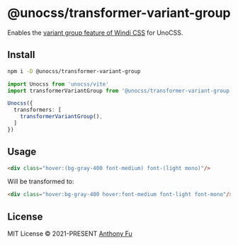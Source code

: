 # @unocss/transformer-variant-group

Enables the [variant group feature of Windi CSS](https://windicss.org/features/variant-groups.html) for UnoCSS.

## Install

```bash
npm i -D @unocss/transformer-variant-group
```

```ts
import Unocss from 'unocss/vite'
import transformerVariantGroup from '@unocss/transformer-variant-group'

Unocss({
  transformers: [
    transformerVariantGroup(),
  ]
})
```

## Usage

```html
<div class="hover:(bg-gray-400 font-medium) font-(light mono)"/>
```

Will be transformed to:

```html
<div class="hover:bg-gray-400 hover:font-medium font-light font-mono"/>
``` 

## License

MIT License © 2021-PRESENT [Anthony Fu](https://github.com/antfu)
